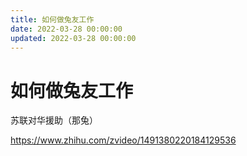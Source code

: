 ```yaml
---
title: 如何做兔友工作
date: 2022-03-28 00:00:00
updated: 2022-03-28 00:00:00
---
```


# 如何做兔友工作

苏联对华援助（那兔）

https://www.zhihu.com/zvideo/1491380220184129536
